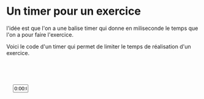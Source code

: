 
# Un timer pour un exercice

l'idée est que l'on a une balise timer qui donne en miliseconde le temps que l'on a pour faire l'exercice.






Voici le code d'un timer qui permet de limiter le temps de réalisation d'un exercice.



<pre>
<p id="bob" />
<form>
  <input id="chronotime" value="0:00:00:0" style="width:40px"/>
  </form>

<script>
var initialtime = 61000 // 60000*minutes + 1000 * secondes
var diff = initialtime
var timerID = 0
var timerlength = 100
window.onload = starteverything;


function starteverything(){
document.getElementById("bob").innerHTML = " C'est parti "
chrono()
}

function chrono(){

	if (diff <60000) {
    	 document.getElementById("bob").innerHTML = "Attention plus que 1 Minute"
         document.getElementById("bob").style= "background: #ff9900;"
	}
	if (diff <5000) {
    	 document.getElementById("bob").innerHTML = "Attention plus que 5 secondes"
         document.getElementById("bob").style= "background: #ff0000;"
	}
	if (diff <1) {
    	  document.getElementById("bob").innerHTML = "PERDU !!"
          document.getElementById("bob").style= "background: #000099;color: white;"
          // appeler l'ajax de fin d'exercice (abandon)
         return
	}
	diff = diff - timerlength
    diff=new Date(diff)
	var msec = diff.getMilliseconds()
	var sec = diff.getSeconds()
	var min = diff.getMinutes()

    
	if (min < 10){
		min = "0" + min
	}
	if (sec < 10){
		sec = "0" + sec
	}
	msec = msec/100
	document.getElementById("chronotime").value =  min + ":" + sec + ":" + msec
	timerID = setTimeout("chrono()", timerlength)
}


</script>

</pre>
